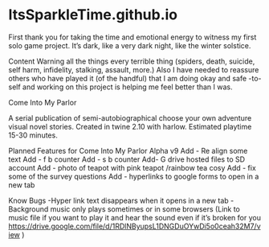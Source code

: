 # ItsSparkleTime.github.io
First thank you for taking the time and emotional energy to witness my first solo game project.  It’s dark, like a very dark night, like the winter solstice. 

Content Warning all the things every terrible thing (spiders, death, suicide, self harm, infidelity, stalking, assault, more.) Also I have needed to reassure others who have played it (of the handful) that I am doing okay and safe -to-self and working on this project is helping me feel better than I was. 

Come Into My Parlor

A serial publication of semi-autobiographical choose your own adventure visual novel stories. Created in twine 2.10 with harlow.  Estimated playtime 15-30 minutes. 

Planned Features for Come Into My Parlor Alpha v9 
Add - Re align some text
Add - f b counter 
Add - s b counter 
Add- G drive hosted files to SD account 
Add - photo of teapot with pink teapot /rainbow tea cosy 
Add - fix some of the survey questions 
Add - hyperlinks to google forms to open in a new tab

Know Bugs 
-Hyper link text disappears when it opens in a new tab 
-Background music only plays sometimes or in some browsers  (Link to music file if you want to play it and hear the sound even if it’s broken for you https://drive.google.com/file/d/1RDlNByupsL1DNGDuOYwDi5o0ceah32M7/view ) 
